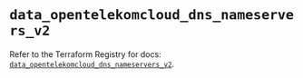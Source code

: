 # `data_opentelekomcloud_dns_nameservers_v2`

Refer to the Terraform Registry for docs: [`data_opentelekomcloud_dns_nameservers_v2`](https://registry.terraform.io/providers/opentelekomcloud/opentelekomcloud/1.36.42/docs/data-sources/dns_nameservers_v2).
